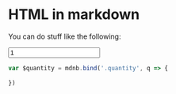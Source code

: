 # HTML in markdown

You can do stuff like the following:

<input type="number" class="quantity" value="1">

```js
var $quantity = mdnb.bind('.quantity', q => {
    
})
```